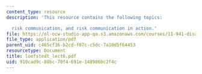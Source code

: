 ```yaml
---
content_type: resource
description: 'This resource contains the following topics:

  risk communication, and risk communication in action.'
file: https://ol-ocw-studio-app-qa.s3.amazonaws.com/courses/11-941-disaster-vulnerability-and-resilience-spring-2005/910cad9c88bc70f4691e148986bc2f4c_loefstedt_lect6.pdf
file_type: application/pdf
parent_uid: c465cf36-b2cd-f07c-c5dc-7a10d5f64453
resourcetype: Document
title: loefstedt_lect6.pdf
uid: 910cad9c-88bc-70f4-691e-148986bc2f4c
---
```

